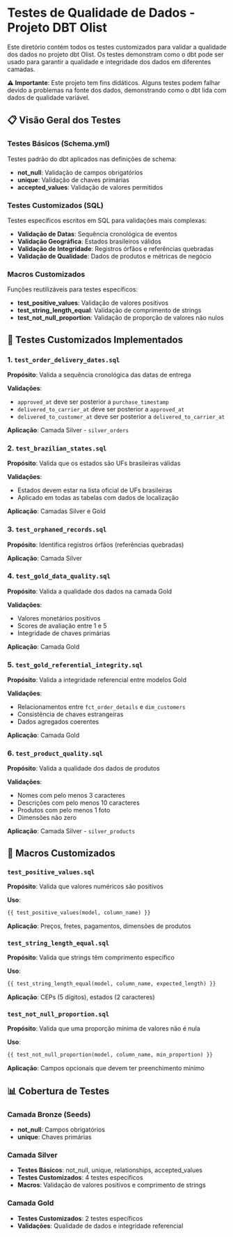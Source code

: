# Testes de Qualidade de Dados - Projeto DBT Olist

Este diretório contém todos os testes customizados para validar a qualidade dos dados no projeto dbt Olist. Os testes demonstram como o dbt pode ser usado para garantir a qualidade e integridade dos dados em diferentes camadas.

**⚠️ Importante**: Este projeto tem fins didáticos. Alguns testes podem falhar devido a problemas na fonte dos dados, demonstrando como o dbt lida com dados de qualidade variável.

## 📋 Visão Geral dos Testes

### Testes Básicos (Schema.yml)
Testes padrão do dbt aplicados nas definições de schema:

- **not_null**: Validação de campos obrigatórios
- **unique**: Validação de chaves primárias
- **accepted_values**: Validação de valores permitidos

### Testes Customizados (SQL)
Testes específicos escritos em SQL para validações mais complexas:

- **Validação de Datas**: Sequência cronológica de eventos
- **Validação Geográfica**: Estados brasileiros válidos
- **Validação de Integridade**: Registros órfãos e referências quebradas
- **Validação de Qualidade**: Dados de produtos e métricas de negócio

### Macros Customizados
Funções reutilizáveis para testes específicos:

- **test_positive_values**: Validação de valores positivos
- **test_string_length_equal**: Validação de comprimento de strings
- **test_not_null_proportion**: Validação de proporção de valores não nulos

## 🧪 Testes Customizados Implementados

### 1. `test_order_delivery_dates.sql`
**Propósito**: Valida a sequência cronológica das datas de entrega

**Validações**:
- `approved_at` deve ser posterior a `purchase_timestamp`
- `delivered_to_carrier_at` deve ser posterior a `approved_at`
- `delivered_to_customer_at` deve ser posterior a `delivered_to_carrier_at`

**Aplicação**: Camada Silver - `silver_orders`

### 2. `test_brazilian_states.sql`
**Propósito**: Valida que os estados são UFs brasileiras válidas

**Validações**:
- Estados devem estar na lista oficial de UFs brasileiras
- Aplicado em todas as tabelas com dados de localização

**Aplicação**: Camadas Silver e Gold

### 3. `test_orphaned_records.sql`
**Propósito**: Identifica registros órfãos (referências quebradas)


**Aplicação**: Camada Silver

### 4. `test_gold_data_quality.sql`
**Propósito**: Valida a qualidade dos dados na camada Gold

**Validações**:
- Valores monetários positivos
- Scores de avaliação entre 1 e 5
- Integridade de chaves primárias

**Aplicação**: Camada Gold

### 5. `test_gold_referential_integrity.sql`
**Propósito**: Valida a integridade referencial entre modelos Gold

**Validações**:
- Relacionamentos entre `fct_order_details` e `dim_customers`
- Consistência de chaves estrangeiras
- Dados agregados coerentes

**Aplicação**: Camada Gold

### 6. `test_product_quality.sql`
**Propósito**: Valida a qualidade dos dados de produtos

**Validações**:
- Nomes com pelo menos 3 caracteres
- Descrições com pelo menos 10 caracteres
- Produtos com pelo menos 1 foto
- Dimensões não zero

**Aplicação**: Camada Silver - `silver_products`

## 🔧 Macros Customizados

### `test_positive_values.sql`
**Propósito**: Valida que valores numéricos são positivos

**Uso**:
```sql
{{ test_positive_values(model, column_name) }}
```

**Aplicação**: Preços, fretes, pagamentos, dimensões de produtos

### `test_string_length_equal.sql`
**Propósito**: Valida que strings têm comprimento específico

**Uso**:
```sql
{{ test_string_length_equal(model, column_name, expected_length) }}
```

**Aplicação**: CEPs (5 dígitos), estados (2 caracteres)

### `test_not_null_proportion.sql`
**Propósito**: Valida que uma proporção mínima de valores não é nula

**Uso**:
```sql
{{ test_not_null_proportion(model, column_name, min_proportion) }}
```

**Aplicação**: Campos opcionais que devem ter preenchimento mínimo

## 📊 Cobertura de Testes

### Camada Bronze (Seeds)
- **not_null**: Campos obrigatórios
- **unique**: Chaves primárias

### Camada Silver
- **Testes Básicos**: not_null, unique, relationships, accepted_values
- **Testes Customizados**: 4 testes específicos
- **Macros**: Validação de valores positivos e comprimento de strings

### Camada Gold
- **Testes Customizados**: 2 testes específicos
- **Validações**: Qualidade de dados e integridade referencial